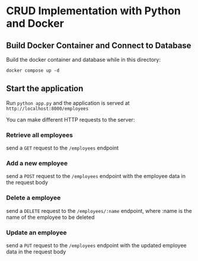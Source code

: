 # CRUD Implementation with Python and Docker

## Build Docker Container and Connect to Database

Build the docker container and database while in this directory:

`docker compose up -d`

## Start the application

Run `python app.py` and the application is served at `http://localhost:8000/employees`

You can make different HTTP requests to the server:

### Retrieve all employees

send a `GET` request to the `/employees` endpoint

### Add a new employee

send a `POST` request to the `/employees` endpoint with the employee data in the request body

### Delete a employee

send a `DELETE` request to the `/employees/:name` endpoint, where :name is the name of the employee to be deleted

### Update an employee

send a `PUT` request to the `/employees` endpoint with the updated employee data in the request body
